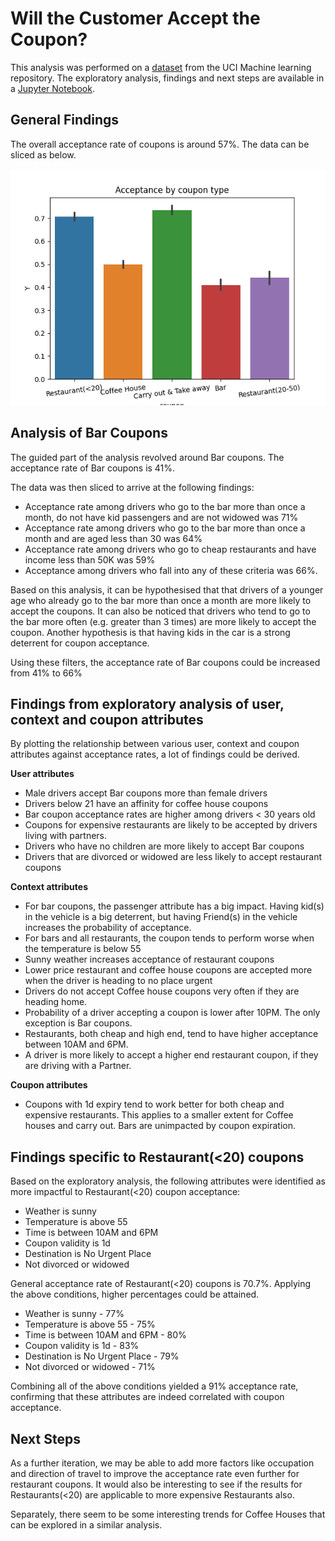 # Will the Customer Accept the Coupon?

This analysis was performed on a [dataset](data/coupons.csv) from the UCI Machine learning repository. The exploratory analysis, findings and next steps are available in a [Jupyter Notebook](customer-coupon-investigation.ipynb).

## General Findings

The overall acceptance rate of coupons is around 57%. The data can be sliced as below.

![Acceptance By Coupon Type](images/acceptance_coupon_type.png)

## Analysis of Bar Coupons

The guided part of the analysis revolved around Bar coupons. The acceptance rate of Bar coupons is 41%. 

The data was then sliced to arrive at the following findings:
*   Acceptance rate among drivers who go to the bar more than once a month, do not have kid passengers and are not widowed was 71%
*   Acceptance rate among drivers who go to the bar more than once a month and are aged less than 30 was 64%
*   Acceptance rate among drivers who go to cheap restaurants and have income less than 50K was 59%
*   Acceptance among drivers who fall into any of these criteria was 66%.

Based on this analysis, it can be hypothesised that that drivers of a younger age who already go to the bar more than once a month are more likely to accept the coupons. It can also be noticed that drivers who tend to go to the bar more often (e.g. greater than 3 times) are more likely to accept the coupon. Another hypothesis is that having kids in the car is a strong deterrent for coupon acceptance.

Using these filters, the acceptance rate of Bar coupons could be increased from 41% to 66%

## Findings from exploratory analysis of user, context and coupon attributes

By plotting the relationship between various user, context and coupon attributes against acceptance rates, a lot of findings could be derived.

**User attributes**
*   Male drivers accept Bar coupons more than female drivers
*   Drivers below 21 have an affinity for coffee house coupons
*   Bar coupon acceptance rates are higher among drivers < 30 years old
*   Coupons for expensive restaurants are likely to be accepted by drivers living with partners.
*   Drivers who have no children are more likely to accept Bar coupons
*   Drivers that are divorced or widowed are less likely to accept restaurant coupons

**Context attributes**
*   For bar coupons, the passenger attribute has a big impact. Having kid(s) in the vehicle is a big deterrent, but having Friend(s) in the vehicle increases the probability of acceptance.
*   For bars and all restaurants, the coupon tends to perform worse when the temperature is below 55
*   Sunny weather increases acceptance of restaurant coupons
*   Lower price restaurant and coffee house coupons are accepted more when the driver is heading to no place urgent
*   Drivers do not accept Coffee house coupons very often if they are heading home.
*   Probability of a driver accepting a coupon is lower after 10PM. The only exception is Bar coupons.
*   Restaurants, both cheap and high end, tend to have higher acceptance between 10AM and 6PM.
*   A driver is more likely to accept a higher end restaurant coupon, if they are driving with a Partner.

**Coupon attributes**
*   Coupons with 1d expiry tend to work better for both cheap and expensive restaurants. This applies to a smaller extent for Coffee houses and carry out. Bars are unimpacted by coupon expiration.

## Findings specific to Restaurant(<20) coupons

Based on the exploratory analysis, the following attributes were identified as more impactful to Restaurant(<20) coupon acceptance:
*   Weather is sunny
*   Temperature is above 55
*   Time is between 10AM and 6PM
*   Coupon validity is 1d
*   Destination is No Urgent Place
*   Not divorced or widowed

General acceptance rate of Restaurant(<20) coupons is 70.7%. Applying the above conditions, higher percentages could be attained.
*   Weather is sunny - 77%
*   Temperature is above 55 - 75%
*   Time is between 10AM and 6PM - 80%
*   Coupon validity is 1d - 83%
*   Destination is No Urgent Place - 79%
*   Not divorced or widowed - 71%

Combining all of the above conditions yielded a 91% acceptance rate, confirming that these attributes are indeed correlated with coupon acceptance.


## Next Steps

As a further iteration, we may be able to add more factors like occupation and direction of travel to improve the acceptance rate even further for restaurant coupons. It would also be interesting to see if the results for Restaurants(<20) are applicable to more expensive Restaurants also.

Separately, there seem to be some interesting trends for Coffee Houses that can be explored in a similar analysis.

